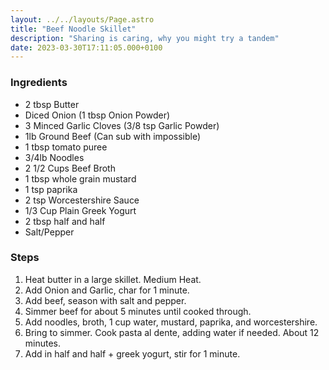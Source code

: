 ```yaml
---
layout: ../../layouts/Page.astro
title: "Beef Noodle Skillet"
description: "Sharing is caring, why you might try a tandem"
date: 2023-03-30T17:11:05.000+0100
---
```


### Ingredients

*   2 tbsp Butter
*   Diced Onion (1 tbsp Onion Powder)
*   3 Minced Garlic Cloves (3/8 tsp Garlic Powder)
*   1lb Ground Beef (Can sub with impossible)
*   1 tbsp tomato puree
*   3/4lb Noodles
*   2 1/2 Cups Beef Broth
*   1 tbsp whole grain mustard
*   1 tsp paprika
*   2 tsp Worcestershire Sauce
*   1/3 Cup Plain Greek Yogurt
*   2 tbsp half and half
*   Salt/Pepper

### Steps

1.  Heat butter in a large skillet. Medium Heat.
2.  Add Onion and Garlic, char for 1 minute.
3.  Add beef, season with salt and pepper.
4.  Simmer beef for about 5 minutes until cooked through.
5.  Add noodles, broth, 1 cup water, mustard, paprika, and worcestershire.
6.  Bring to simmer. Cook pasta al dente, adding water if needed. About 12 minutes.
7.  Add in half and half + greek yogurt, stir for 1 minute.